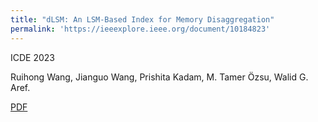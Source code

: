 ```yaml
---
title: "dLSM: An LSM-Based Index for Memory Disaggregation"
permalink: 'https://ieeexplore.ieee.org/document/10184823'
---
```

ICDE 2023

Ruihong Wang, Jianguo Wang, Prishita Kadam, M. Tamer Özsu, Walid G. Aref.

[PDF](http://academicpages.github.io/files/paper3.pdf)
